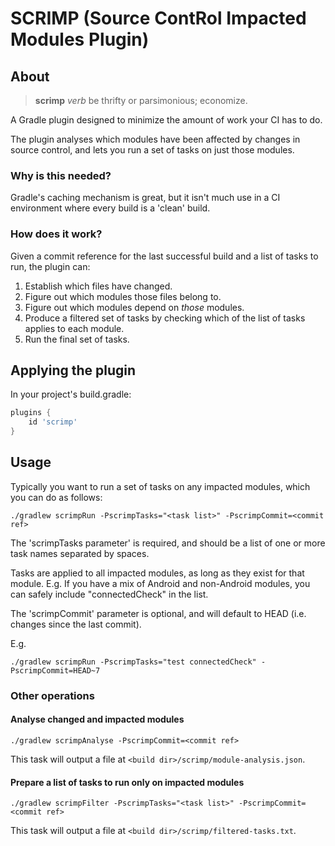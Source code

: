 # SCRIMP (Source ContRol Impacted Modules Plugin)

## About

> **scrimp**
  *verb*
  be thrifty or parsimonious; economize.

A Gradle plugin designed to minimize the amount of work your CI has to do.

The plugin analyses which modules have been affected by changes in source control, and lets you run a set of tasks on just those modules.

### Why is this needed?

Gradle's caching mechanism is great, but it isn't much use in a CI environment where every build is a 'clean' build.
 
### How does it work?

Given a commit reference for the last successful build and a list of tasks to run, the plugin can:

1. Establish which files have changed.
2. Figure out which modules those files belong to.
3. Figure out which modules depend on *those* modules.
4. Produce a filtered set of tasks by checking which of the list of tasks applies to each module.
5. Run the final set of tasks.

## Applying the plugin

In your project's build.gradle:

```groovy
plugins {
    id 'scrimp'
}
```

## Usage

Typically you want to run a set of tasks on any impacted modules, which you can do as follows:

`./gradlew scrimpRun -PscrimpTasks="<task list>" -PscrimpCommit=<commit ref>`

The 'scrimpTasks parameter' is required, and should be a list of one or more task names separated by spaces.

Tasks are applied to all impacted modules, as long as they exist for that module. E.g. If you have a mix of Android and non-Android modules, you can safely include "connectedCheck" in the list.

The 'scrimpCommit' parameter is optional, and will default to HEAD (i.e. changes since the last commit).

E.g.

``./gradlew scrimpRun -PscrimpTasks="test connectedCheck" -PscrimpCommit=HEAD~7``

### Other operations


#### Analyse changed and impacted modules 

`./gradlew scrimpAnalyse -PscrimpCommit=<commit ref>`

This task will output a file at `<build dir>/scrimp/module-analysis.json`.

#### Prepare a list of tasks to run only on impacted modules

`./gradlew scrimpFilter -PscrimpTasks="<task list>" -PscrimpCommit=<commit ref>`

This task will output a file at `<build dir>/scrimp/filtered-tasks.txt`.
